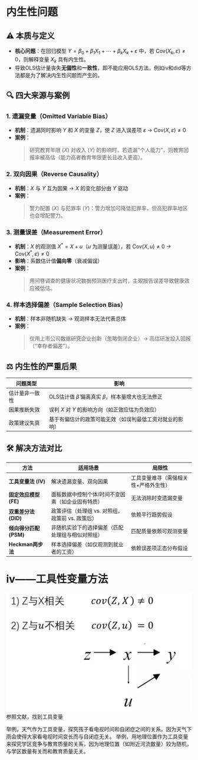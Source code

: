 # 内生性问题

## ⚠️ 本质与定义
- **核心问题**：在回归模型 $Y = \beta_0 + \beta_1 X_1 + \cdots + \beta_k X_k + \varepsilon$ 中，若 $\text{Cov}(X_k, \varepsilon) \neq 0$，则解释变量 $X_k$ 具有内生性。  
- 导致OLS估计量丧失**无偏性**和**一致性**，即不能应用OLS方法，例如iv和did等方法都是为了解决内生性问题而产生的。  

## 🔍 四大来源与案例

### 1. 遗漏变量（Omitted Variable Bias）
- **机制**：遗漏同时影响 $Y$ 和 $X$ 的变量 $Z$，使 $Z$ 进入误差项 $\varepsilon$ → $\text{Cov}(X, \varepsilon) \neq 0$  
- **案例**：  
  > 研究教育年限 ($X$) 对收入 ($Y$) 的影响时，若遗漏“个人能力”，则教育回报率被高估（能力高者教育年限更长且收入更高）。

### 2. 双向因果（Reverse Causality）
- **机制**：$X$ 与 $Y$ 互为因果 → $X$ 的变化部分由 $Y$ 驱动  
- **案例**：  
  > 警力配置 ($X$) 与犯罪率 ($Y$)：警力增加可降低犯罪率，但高犯罪率地区也会增配警力。

### 3. 测量误差（Measurement Error）
- **机制**：$X$ 的观测值 $X^* = X + u$（$u$ 为测量误差），若 $\text{Cov}(X, u) \neq 0$ → $\text{Cov}(X^*, \varepsilon) \neq 0$  
- **影响**：系数估计值**偏向零**（衰减偏误）  
- **案例**：  
  > 用问卷调查的健康状况数据预测医疗支出时，主观报告误差导致健康效应被低估。

### 4. 样本选择偏差（Sample Selection Bias）
- **机制**：样本非随机缺失 → 观测样本无法代表总体  
- **案例**：  
  > 仅用上市公司数据研究企业创新（忽略倒闭企业）→ 高估研发投入回报（“幸存者偏差”）。



## ⚖️ 内生性的严重后果
| **问题类型**       | **影响**                                                                 |
|--------------------|--------------------------------------------------------------------------|
| 估计量非一致性      | OLS估计值 $\hat{\beta}$ 偏离真实 $\beta$，样本量增大也无法修正              |
| 因果推断失效        | 误判 $X$ 对 $Y$ 的影响方向（如正效应估为负效应）                             |
| 政策建议失真        | 基于有偏估计的政策可能无效（如误判最低工资对就业的影响）                     |



## 🛠️ 解决方法对比
| **方法**               | **适用场景**                                                                 | **局限性**                                |
|------------------------|-----------------------------------------------------------------------------|------------------------------------------|
| **工具变量法 (IV)**     | 解决遗漏变量、双向因果                                                        | 工具变量难寻（需强相关性+严格外生性）       |
| **固定效应模型 (FE)**   | 面板数据中控制个体/时间不变因素（如企业固有特质）                              | 无法消除时变遗漏变量                      |
| **双重差分法 (DID)**     | 政策评估（处理组 vs. 对照组，政策前 vs. 政策后）                              | 依赖平行趋势假设                          |
| **倾向得分匹配 (PSM)**   | 非随机实验下的选择偏差（匹配处理组与相似对照组）                               | 匹配质量依赖可观测变量                    |
| **Heckman两步法**      | 样本选择偏差（如仅观测到就业者的工资）                                         | 依赖误差项正态分布假设                    |

# iv——工具性变量方法

![iv](pic/image.png)
参照文献，找到工具变量

举例，天气作为工具变量，探究孩子看电视时间和自闭症之间的关系。因为天气下雨会使得大家看电视时间变长而与自闭症无关。
举例，用地理位置作为工具变量来探究学区竞争与教育质量的关系，因为地理位置（如附近河流数量）较为随机，与学区数量有关而和教育质量无关。